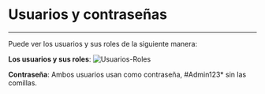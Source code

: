 # Usuarios y contraseñas
---
Puede ver los usuarios y sus roles de la siguiente manera:

**Los usuarios y sus roles**:
![Usuarios-Roles](../../imagenes/doc51.png)

**Contraseña**: Ambos usuarios usan como contraseña, #Admin123* sin las comillas.